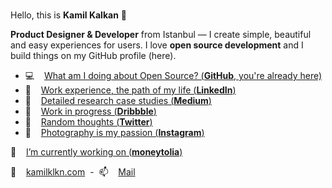 ###
Hello, this is **Kamil Kalkan** 👋

**Product Designer & Developer** from Istanbul — I create simple, beautiful and easy experiences for users. I love **open source development** and I build things on my GitHub profile (here).

- 💻  &nbsp;&nbsp; [ What am I doing about Open Source? (**GitHub**, you're already here)](https://github.com/kamilklkn)
- 🏹  &nbsp;&nbsp; [ Work experience, the path of my life (**LinkedIn**)](https://linkedin.com/in/kamilklkn)
- 📝  &nbsp;&nbsp; [ Detailed research case studies (**Medium**)](https://medium.com/@kamilklkn)
- 🎨  &nbsp;&nbsp; [ Work in progress (**Dribbble**)](https://dribbble.com/kamilklkn)
- 💬  &nbsp;&nbsp; [ Random thoughts (**Twitter**)](https://twitter.com/kamilklkn)
- 📸  &nbsp;&nbsp; [ Photography is my passion (**Instagram**)](https://www.instagram.com/kamilklkn/)

🔭  &nbsp;&nbsp; [ I’m currently working on (**moneytolia**)](https://www.moneytolia.com/)

🌱 &nbsp;&nbsp; [kamilklkn.com](https://www.kamilklkn.com)&nbsp; - &nbsp;📫 &nbsp;&nbsp; [Mail](mailto:hi@kamilklkn.com)

<!--
**kamilklkn/kamilklkn** is a ✨ _special_ ✨ repository because its `README.md` (this file) appears on your GitHub profile.

Here are some ideas to get you started:

- 🔭 I’m currently working on ...
- 🌱 I’m currently learning ...
- 👯 I’m looking to collaborate on ...
- 🤔 I’m looking for help with ...
- 💬 Ask me about ...
- 📫 How to reach me: ...
- 😄 Pronouns: ...
- ⚡ Fun fact: ...
-->
